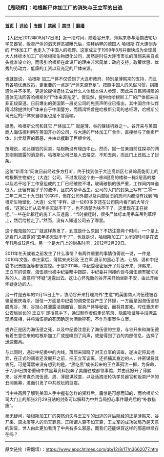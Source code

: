 ### 【周晓辉】：哈根斯尸体加工厂的消失与王立军的出逃

---

#### [首页](../../../..?n3662077) &nbsp;|&nbsp; [评论](../../../../../epoch-comment?n3662077) &nbsp;|&nbsp; [专题](../../../../../epoch-special?n3662077) &nbsp;|&nbsp; [禁闻](../../../../../epoch-news?n3662077) &nbsp;|&nbsp; [禁书](../../../../../books?n3662077) &nbsp;|&nbsp; [翻墙](https://github.com/gfw-breaker/nogfw/blob/master/README.md?n3662077)


<div class="post_content" id="artbody" itemprop="articleBody">
 <!-- article content begin -->
 <p>
  【大纪元2012年08月17日讯】近一段时间，随着谷开来、薄熙来参与活摘法轮功学员器官、贩卖尸体的滔天罪恶被曝光后，崇拜纳粹的德国人
  <ok href="https://www.epochtimes.com/gb/tag/%E5%93%88%E6%A0%B9%E6%96%AF.html">
   哈根斯
  </ok>
  在大连创办的
  <ok href="https://www.epochtimes.com/gb/tag/%E5%B0%B8%E4%BD%93%E5%8A%A0%E5%B7%A5%E5%8E%82.html">
   尸体加工厂
  </ok>
  也走入了中国人的视野。这家成立于1999年8月并很快成为全球最大人体标本加工厂的哈根斯生物塑化公司，居然是时任大连市市长的薄熙来亲自点头批准设立的，而吸引哈根斯在此设厂的理由非常简单：政府支持，政策优惠、优秀的劳动力、低廉的工资以及充足的尸体来源。
 </p>
 <p>
  也就是说，
  <ok href="https://www.epochtimes.com/gb/tag/%E5%93%88%E6%A0%B9%E6%96%AF.html">
   哈根斯
  </ok>
  加工尸体不仅受到了大连市政府、特别是薄熙来的支持，而且有各项优惠政策，更重要的一点是“尸体来源充足”。按照中国人的风俗习惯，捐赠遗体并不多见，更遑论提供遗体去做什么人体标本供人参观，因此来自民间捐赠的遗体无法回答哈根斯的“尸体来源充足”。很显然，提供给哈根斯工厂的尸体都来自非正规渠道。日前爆出的美国第一展览公司的免责声明业已指出，其中国合作伙伴隋鸿锦提供的尸体来自于中国警方，而隋鸿锦曾是哈根斯公司的总经理，哈根斯公司充足的尸体来自哪里也是不言而喻。
 </p>
 <p>
  据悉，哈根斯公司和其它
  <ok href="https://www.epochtimes.com/gb/tag/%E5%B0%B8%E4%BD%93%E5%8A%A0%E5%B7%A5%E5%8E%82.html">
   尸体加工厂
  </ok>
  就是薄、谷的赚钱机器之一。谷开来与英国商人海伍德利用在英国开办的公司，与大连的尸体加工厂合作，直接参与了倒卖尸体、出卖器官的罪恶，并由此攫取了巨额金钱。
 </p>
 <p>
  按理说，如此赚钱的买卖，哈根斯没有理由中止。然而，据一位亲自前往探寻的网友刚刚披露的消息称，哈根斯公司已是人去楼空，不知去向，而且门上还贴上了封条。
 </p>
 <p>
  这位“新青年”网友日前经过多方打听，终于找到位于大连高新区七贤岭高能街上的哈根斯生物塑化（大连）公司，不过发现这个由一栋8层高的楼和一栋2层高的楼以及若干地下工作室组成的工厂已经破败不堪，玻璃破损的很严重，工作间内味道很大，还留有黑乎乎的液体，且院内杂草丛生。公司的大门的封条上写有“二零一二年二月二十九日封”的字样，但在公司外部以及内部破旧的房间内都没有找到“哈根斯生物塑化（大连）公司”字样。据一位60多岁还在公司院内看门的大爷介绍，“这家公司从去年冬天就不干了，也不清楚为啥不干了，这里现在正在拆迁。”一些在此拆迁的施工人员透露：“当时搬迁时，很多尸体标本用吊车吊到草坪上，然后给拉走了。”然而，没有人知道公司去了哪里。
 </p>
 <p>
  这个魔鬼般的工厂就这样蒸发了，到底是什么原因？不妨注意两个时间。一个是上述看门人披露的“去年冬天就不干了”，也就是说，哈根斯加工厂关闭的时间是在去年11月或12月份。另一个是大门上的封条时间：2012年2月29日。
 </p>
 <p>
  2011年冬天或者之前发生了什么事情？有两件重要的事情值得说一说，一件是2010年文强、李庄案后，薄熙来夫妇及
  <ok href="https://www.epochtimes.com/gb/tag/%E7%8E%8B%E7%AB%8B%E5%86%9B.html">
   王立军
  </ok>
  展示的黑心手法，让胡、温和中纪委书记贺国强等都很震惊。于是2011年，中纪委秘密展开了对谷开来、薄熙来、王立军的调查，海伍德也被中纪委暗中跟踪，中纪委并间接约谈与海伍德有密切关系的人，故意将“怀疑”透露出去。这让心怀鬼胎的谷开来开始坐卧不安，由此开始怀疑身边的人。
 </p>
 <p>
  另一件是去年的11月15日上午，协助谷开来打理海外“生意”的英国商人海伍德被谷骗至重庆毒杀。据信一方面是中纪委的调查使谷产生了怀疑，一方面是因海伍德想脱离谷，薄、谷担心其泄露活摘器官、贩卖尸体等秘密，而将其害死。时任重庆市公安局局长的
  <ok href="https://www.epochtimes.com/gb/tag/%E7%8E%8B%E7%AB%8B%E5%86%9B.html">
   王立军
  </ok>
  遂授意手下，通过制作虚假走访笔录、隐匿物证等手段掩盖现场真相，并将海伍德的死因确定为酒后猝死，不作刑事案件立案。
 </p>
 <p>
  或许正是因为海伍德之死，以及中纪委注意到了海伍德的生意，与谷开来和海伍德有着生意往来的哈根斯加工厂或是嗅到了风声，或是得到了谷的内部信息，选择了迅速撤离。
 </p>
 <p>
  与此同时，通过中纪委中的内线，薄熙来知晓了对王立军的调查，遂决定将其抛弃，在正式的调查还没展开之前，把王立军调离，还抓捕其身边的人，并密谋将其害死。可是薄熙来没有想到的是，“黑吃黑”成长起来的王立军孤注一掷，为保命，于2月6日携带重磅中共黑幕资料投奔了美国驻成都领事馆，并由此掀开了薄熙来、谷开来谋杀海伍德，周、薄密谋政变，以及活摘法轮功学员器官和贩卖尸体的丑闻黑幕，进而引发了中共政坛的巨震。
 </p>
 <p>
  当中共高层了解到美国人手中握有怎样的资料后，震惊是可想而知的，而哈根斯公司大门上的那张2月29日贴的封条可以解释为中共当局担心事件曝光后的“补救措施”。
 </p>
 <p>
  毫无疑问，哈根斯加工厂的突然消失与王立军的出逃的背后隐藏的正是薄熙来、谷开来、周永康等人的滔天罪恶。正所谓人算不如天算，王立军的成功破局乃是天意的彰显，世人由此更加看清了中共有多么邪恶，而我们还能纵容这样的邪恶继续存在吗？
 </p>
 <p>
 </p>
 <!-- article content end -->
 <div id="below_article_ad">
 </div>
</div>


---

原文链接（需翻墙）：https://www.epochtimes.com/gb/12/8/17/n3662077.htm